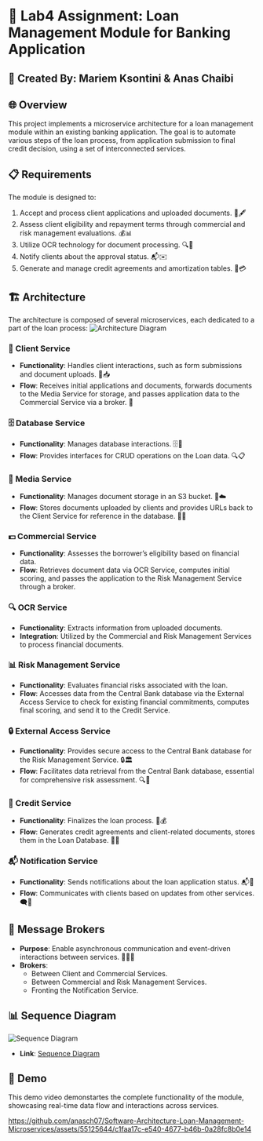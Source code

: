 # 💼 Lab4 Assignment: Loan Management Module for Banking Application

## 👥 Created By: Mariem Ksontini & Anas Chaibi

## 🌐 Overview
This project implements a microservice architecture for a loan management module within an existing banking application. The goal is to automate various steps of the loan process, from application submission to final credit decision, using a set of interconnected services.

## 📋 Requirements
The module is designed to:
1. Accept and process client applications and uploaded documents. 📄🖋️
2. Assess client eligibility and repayment terms through commercial and risk management evaluations. 💰📊
3. Utilize OCR technology for document processing. 🔍🤖
4. Notify clients about the approval status. 📬✉️
5. Generate and manage credit agreements and amortization tables. 📝💳

## 🏗️ Architecture
The architecture is composed of several microservices, each dedicated to a part of the loan process:
![Architecture Diagram](https://github.com/anasch07/Software-Architecture-Loan-Management-Microservices/assets/98924792/fb7b65d0-fe55-4a93-9996-4ef6df6b3722)

### 🤝 Client Service
- **Functionality**: Handles client interactions, such as form submissions and document uploads. 🤝📥
- **Flow**: Receives initial applications and documents, forwards documents to the Media Service for storage, and passes application data to the Commercial Service via a broker. 🔄

### 🗄️ Database Service
- **Functionality**: Manages database interactions. 🗄️💾
- **Flow**: Provides interfaces for CRUD operations on the Loan data. 🔍📋

### 📂 Media Service
- **Functionality**: Manages document storage in an S3 bucket. 📂☁️
- **Flow**: Stores documents uploaded by clients and provides URLs back to the Client Service for reference in the database. 📄🔗

### 💵 Commercial Service
- **Functionality**: Assesses the borrower’s eligibility based on financial data.
- **Flow**: Retrieves document data via OCR Service, computes initial scoring, and passes the application to the Risk Management Service through a broker.

### 🔍 OCR Service
- **Functionality**: Extracts information from uploaded documents.
- **Integration**: Utilized by the Commercial and Risk Management Services to process financial documents.

### 📊 Risk Management Service
- **Functionality**: Evaluates financial risks associated with the loan.
- **Flow**: Accesses data from the Central Bank database via the External Access Service to check for existing financial commitments, computes final scoring, and send it to the Credit Service.

### 🔒 External Access Service
- **Functionality**: Provides secure access to the Central Bank database for the Risk Management Service. 🔒🏛️
- **Flow**: Facilitates data retrieval from the Central Bank database, essential for comprehensive risk assessment. 🔍🔐

### 🏁 Credit Service
- **Functionality**: Finalizes the loan process. 🏁💰
- **Flow**: Generates credit agreements and client-related documents, stores them in the Loan Database. 📄💼

### 📬 Notification Service
- **Functionality**: Sends notifications about the loan application status. 📬📧
- **Flow**: Communicates with clients based on updates from other services. 🗨️📩

## 📨 Message Brokers
- **Purpose**: Enable asynchronous communication and event-driven interactions between services. 📨📨📨
- **Brokers**:
  - Between Client and Commercial Services.
  - Between Commercial and Risk Management Services.
  - Fronting the Notification Service.

## 📊 Sequence Diagram
![Sequence Diagram](https://github.com/anasch07/Software-Architecture-Loan-Management-Microservices/assets/98924792/00c624d5-9c49-481b-adee-8577d4cc478c)
- **Link**: [Sequence Diagram](https://mermaid.live/view#pako:eNq1Vstu2zAQ_BVCZ_fUmw4B_EiBAkkL2M3Nlw21dghLpEpSSdMg_15SlCyRougAqX2w5d2ZfZDDFd8yKgrM8kzh7wY5xQ2Do4Rqz4n51CA1o6wGrsm6ZGh-QJF95p732Rxqh_KZURyDSWeLke6xYOBxWkuKsvu6augJu3qWFfwV3BiJs8YYG9DwCAq9PL0xlepOAN-sHN4-nyNF-xdVhZIyKP01OJtTmX5J4AqoZuKccGRK5v253noJzf9Upi1Tp3vgcMQq3C7rIoMvFeX2j0bJoVxSikp5UXoXcb5UlLXJIqFcAT_1XXcmYm3p5ZZGKIHcWlMq4Q-h2YFRsIvqUceOMID7dlr-cnPj6TwnD3UpoCAHVqI)


## 🎥 Demo
This demo video demonstartes the complete functionality of the module, showcasing real-time data flow and interactions across services.




https://github.com/anasch07/Software-Architecture-Loan-Management-Microservices/assets/55125644/c1faa17c-e540-4677-b46b-0a28fc8b0e14


